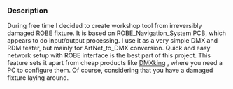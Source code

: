 ### Description
During free time I decided to create workshop tool from irreversibly damaged [ROBE](https://www.robe.cz/) fixture. It is based on ROBE_Navigation_System PCB, which appears to do input/output processing. I use it as a very simple DMX and RDM tester, but mainly for ArtNet_to_DMX conversion. Quick and easy network setup with ROBE interface is the best part of this project. This feature sets it apart from cheap products like [DMXking](https://dmxking.com/artnetsacn) , where you need a PC to configure them. Of course, considering that you have a damaged fixture laying around.

